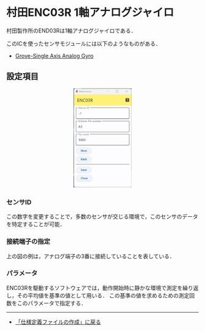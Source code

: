 # 村田ENC03R 1軸アナログジャイロ

村田製作所のEND03Rは1軸アナログジャイロである．

このICを使ったセンサモジュールには以下のようなものがある．

- [Grove-Single Axis Analog Gyro](https://wiki.seeedstudio.com/Grove-Single_Axis_Analog_Gyro/)


## 設定項目


<div style="text-align: center;">
<img src="../../images/editConfig_enc03r.png" width="30%">
</div>


### センサID
この数字を変更することで，多数のセンサが交じる環境で，このセンサのデータを特定することが可能．


### 接続端子の指定

上の図の例は，アナログ端子の3番に接続していることを表している．


### パラメータ

ENC03Rを駆動するソフトウェアでは，動作開始時に静かな環境で測定を繰り返し，その平均値を基準の値として用いる．
この基準の値を求めるための測定回数をこのパラメータで指定する．


***

- [「仕様定義ファイルの作成」に戻る](../editConfig.md)

